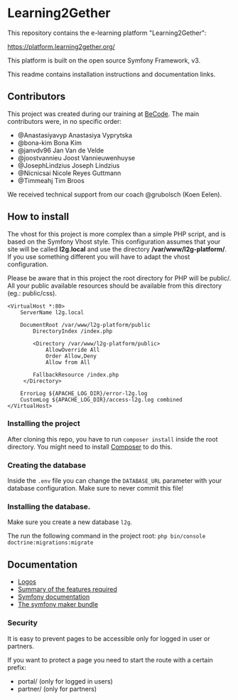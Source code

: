 # Learning2Gether

This repository contains the e-learning platform "Learning2Gether":

https://platform.learning2gether.org/

This platform is built on the open source Symfony Framework, v3.

This readme contains installation instructions and documentation links.


## Contributors

This project was created during our training at [BeCode](http://becode.org).
The main contributors were, in no specific order:

- @Anastasiyavyp Anastasiya Vyprytska
- @bona-kim Bona Kim
- @janvdv96 Jan Van de Velde
- @joostvannieu Joost Vannieuwenhuyse
- @JosephLindzius Joseph Lindzius
- @Nicnicsai Nicole Reyes Guttmann
- @Timmeahj Tim Broos

We received technical support from our coach @grubolsch (Koen Eelen).


## How to install

The vhost for this project is more complex than a simple PHP script, and is based on the Symfony Vhost style.
This configuration assumes that your site will be called **l2g.local** and use the directory **/var/www/l2g-platform/**. If you use something different you will have to adapt the vhost configuration.

Please be aware that in this project the root directory for PHP will be public/. All your public available resources should be available from this directory (eg.: public/css).

```apacheconfig
<VirtualHost *:80>
	ServerName l2g.local

	DocumentRoot /var/www/l2g-platform/public
        DirectoryIndex /index.php

        <Directory /var/www/l2g-platform/public>
        	AllowOverride All
        	Order Allow,Deny
       		Allow from All

		FallbackResource /index.php
	 </Directory>

	ErrorLog ${APACHE_LOG_DIR}/error-l2g.log
	CustomLog ${APACHE_LOG_DIR}/access-l2g.log combined
</VirtualHost>
```

### Installing the project

After cloning this repo, you have to run `composer install` inside the root directory. You might need to install [Composer](https://getcomposer.org/download/) to do this.

### Creating the database

Inside the `.env` file you can change the `DATABASE_URL` parameter with your database configuration. Make sure to never commit this file!

### Installing the database.

Make sure you create a new database `l2g`.

The run the following command in the project root:
`php bin/console doctrine:migrations:migrate`

## Documentation

- [Logos](https://drive.google.com/open?id=1vpV13Va6My1ITQnwXOLbVLUsE1hiwB2x)
- [Summary of the features required](https://docs.google.com/document/d/1Zps_QZvev8AFjrzgFvTFNxEYxrnZHyXtU2FgkRBko6U/edit?usp=sharing)
- [Symfony documentation](https://symfony.com/doc/current/index.html)
- [The symfony maker bundle](https://symfony.com/doc/current/bundles/SymfonyMakerBundle/index.html)

### Security

It is easy to prevent pages to be accessible only for logged in user or partners.

If you want to protect a page you need to start the route with a certain prefix:

- portal/ (only for logged in users)
- partner/ (only for partners)
